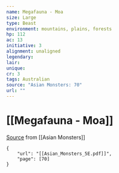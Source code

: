 ```yaml
---
name: Megafauna - Moa
size: Large
type: Beast
environment: mountains, plains, forests
hp: 112
ac: 13
initiative: 3
alignment: unaligned
legendary: 
lair: 
unique: 
cr: 3
tags: Australian
source: "Asian Monsters: 70"
url: ""
---
```

# [[Megafauna - Moa]]

[Source](zotero://open-pdf/library/items/2YJ39RUI?page=70) from [[Asian Monsters]]

```pdf
{
	"url": "[[Asian_Monsters_5E.pdf]]",
	"page": [70]
}
```


